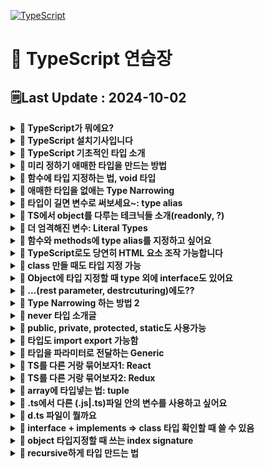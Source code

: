 [![TypeScript](https://img.shields.io/badge/typescript-%23007ACC.svg?style=for-the-badge&logo=typescript&logoColor=white)](https://github.com/MinSungJe/Web_Prac)
# 📝 TypeScript 연습장
## 🗒️Last Update : 2024-10-02
<details>
<summary><b>🤔 TypeScript가 뭐에요?</b></summary>

- JavaScript + Type부분 업그레이드 => TypeScript
    - Dynamic typing을 지원하는 JS에서 type을 엄격하게 체크하도록 변경
        1. 타입 관련 에러를 잡아줌
        2. 에러의 퀄리티가 좋아짐
- JS 문법 그대로 TS에서 사용가능
</details>

<details>
<summary><b>🤔 TypeScript 설치기사입니다</b></summary>

- HTML/CSS/JavaScript
    1. nodejs 설치
    2. VScode 에디터 준비
    3. 터미널 열고 <code>npm install -g typescript</code>
    4. 코드짤 폴더 만들고 에디터로 폴더 오픈
    5. <code>어쩌구.ts</code> 파일 생성 후 코드 작성
    6. <code>tsconfig.json</code> 생성 후 내용 작성
        ```json
        {
            "compilerOptions": {

                "target": "es5", // 'es3', 'es5', 'es2015', 'es2016', 'es2017','es2018', 'esnext' 가능
                "module": "commonjs", //무슨 import 문법 쓸건지 'commonjs', 'amd', 'es2015', 'esnext'
                // -------------- 보통은 여기까지 --------------
                "allowJs": true, // js 파일들 ts에서 import해서 쓸 수 있는지 
                "checkJs": true, // 일반 js 파일에서도 에러체크 여부 
                "jsx": "preserve", // tsx 파일을 jsx로 어떻게 컴파일할 것인지 'preserve', 'react-native', 'react'
                "declaration": true, //컴파일시 .d.ts 파일도 자동으로 함께생성 (현재쓰는 모든 타입이 정의된 파일)
                "outFile": "./", //모든 ts파일을 js파일 하나로 컴파일해줌 (module이 none, amd, system일 때만 가능)
                "outDir": "./", //js파일 아웃풋 경로바꾸기
                "rootDir": "./", //루트경로 바꾸기 (js 파일 아웃풋 경로에 영향줌)
                "removeComments": true, //컴파일시 주석제거 

                "strict": true, //strict 관련, noimplicit 어쩌구 관련 모드 전부 켜기
                "noImplicitAny": true, //any타입 금지 여부
                "strictNullChecks": true, //null, undefined 타입에 이상한 짓 할시 에러내기 
                "strictFunctionTypes": true, //함수파라미터 타입체크 강하게 
                "strictPropertyInitialization": true, //class constructor 작성시 타입체크 강하게
                "noImplicitThis": true, //this 키워드가 any 타입일 경우 에러내기
                "alwaysStrict": true, //자바스크립트 "use strict" 모드 켜기

                "noUnusedLocals": true, //쓰지않는 지역변수 있으면 에러내기
                "noUnusedParameters": true, //쓰지않는 파라미터 있으면 에러내기
                "noImplicitReturns": true, //함수에서 return 빼먹으면 에러내기 
                "noFallthroughCasesInSwitch": true, //switch문 이상하면 에러내기 
            }
        }
        ```
    7. 터미널켜서 <code>tsc -w</code> 입력
        - 브라우저는 무조건 js만 읽을 수 있음
        - 해당 명령어는 ts파일을 js파일로 자동변환해주는 명령어임(컴파일)
        - 컴파일 옵션은 tsconfig.json에서 설정가능
    8. 변환된 js파일을 html에 적용
- React
    - 기존 React 프로젝트에 설치(에러 발생할 수 있음)
        <code>npm install --save typescript @types/node @types/react @types/react-dom @types/jest</code>
    - 그냥 처음부터 React 프로젝트 새로 만들기
        <code>npx create-react-app my-app --template typescript</code>
- Vue
    1. 터미널 열고 <code>vue add typescript</code> -> 라이브러리 설치
    2. vue 파일에서 타입스크립트를 쓰려면 lang 옵션을 켜두고 쓰면 됨
        ```html
        <script lang="ts">
            ...
        </script>
        ```
</details>

<details>
<summary><b>🤔 TypeScript 기초적인 타입 소개</b></summary>

- <b>TypeScript에서는 변수에 타입 지정 가능 = 변수에 실드씌우는 것임</b>
    - <code>변수명 :타입명</code>
        ```ts
        let 이름 :string = 'Min';
        let 나이 :number = 25;
        let 결혼여부 :boolean = false;
        let 널 :null = null;
        let 언디파인드 :undefined = undefined;
        let 회원들: string[] = ['Min', 'Kim']
        let 회원정보:{name: string, age: number} = { name: 'Min', age: 25 }
        ```
    - 장점: 타입이 실수로 변경될 때 에러 내줌
    - 사실.. TypeScript에서 타입지정은 원래 자동으로 됨 -> 타입지정 문법 생략가능
</details>

<details>
<summary><b>🤔 미리 정하기 애매한 타입을 만드는 방법</b></summary>

- ❗<b>Union Type</b>
    - 타입에 |(or) 기호 사용해서 새로운 타입을 만들 수 있음(가변적인 타입)
        ```ts
        let 회원 :number | string = 123;
        let 어레이 :(number|string)[] = [1, '2', 3]
        let 오브젝트 :{a : string|number} = {a : '123'}
        ```
- ❗<b>any Type</b>
    - 모든 자료형을 허용하는 타입(타입실드 해제)
        ```ts
        let 아무거나 :any;
        ```
- ❗<b>unknown Type</b>
    - 모든 자료형을 허용하는 타입2, 하지만 unknown이라는 타입을 부여함
    - 무조건 타입실드를 해제하는게 아니라 any보다 안전성 있음
        ```ts
        let 아무거나2 :unknown;
        ```
</details>

<details>
<summary><b>🤔 함수에 타입 지정하는 법, void 타입</b></summary>

- ❗<b>함수는 파라미터, return값에 타입을 지정할 수 있음</b>
    ```ts
    function 함수(x: 파라미터타입1, y: 파라미터타입2): 리턴타입 {
        return 리턴타입의 자료
    }
    함수(파라미터타입1의 자료형, 파라미터타입2의 자료형)
    ```
- 타입 지정된 파라미터는 함수쓸때 필수로 들어가야 함
    - ❗<b>파라미터가 옵션일 경우 ?을 이용해 옵션으로 선언 가능</b>
        - 들어올 수 있다~란 뜻이긴 한데 ❗<b>정확히는 union 타입으로 undefined랑 결합된거랑 똑같음</b>
        - 함수 파라미터 뿐만 아니라 object내 키값에도 ?를 사용할 수 있음
            ```ts
            function 내함수(x? :number) { 
                
            }
            내함수(); //가능
            내함수(2); //가능

            // 위 함수는 아래 함수랑 똑같은 함수임
            function 내함수(x :number|undefined) {

            }
            ```
- 함수에서 어떤 값을 return하지 않는 함수의 경우 return값 타입에 void 지정 가능
    - 실수로 return 하는 것을 막아줄 수 있음
        ```ts
        function 내함수(x :number) :void { 
            return x * 2 // void인데 뭔가 return하려고 하니까 여기서 에러남 
        }
        ```
</details>

<details>
<summary><b>🤔 애매한 타입을 없애는 Type Narrowing</b></summary>

- ❗<b>어떤 변수가 타입이 아직 불확실하면 if문 등으로 Narrowing 해줘야 조작 가능!</b>
    - 예를 들어 애매한 타입에 조작을 하는 경우가 있음
        ```ts
        function 내함수(x :number | string){
            return x + 1 // Error! 
            // number|string 이라는 타입엔 number를 더할 수 없기 때문
        }
        ```
- Narrowing 방법은 다음과 같음
    - 그냥 현재 변수의 타입이 뭔지 특정지을 수 있기만 하면 다 인정해줌
        - <code>if (typeof 변수 === '타입명') {}</code>
            - TS에선 함수 안에서 if문 쓸때 마지막 else문 없으면 에러날 수 있음
        - <code>속성명 in 오브젝트자료</code>
        - <code>인스턴스 instanceof 부모class</code>
    - 아니면 assertion 문법(타입 덮어쓰기)
        1. Narrowing 할 때 씀: 타입을 변경할 때 쓰는게 아님, 에러남
        2. 무슨 타입이 들어올지 100% 확실할 때 쓰셈
        3. 대표적인 사용처
            - 왜 타입에러가 나는지 정말 모르겠는 상황에 임시 에러해결용
            - 내가 어떤 타입이 들어올지 정말 확실하게 알고 있는데 컴파일러 에러가 방해할 때
        - 사용법: <code>변수 as 타입명</code>
        - 옛날 as문법: <code>&lt;number&gt;이름</code>: html 태그랑 헷갈려서 안 씀
</details>

<details>
<summary><b>🤔 타입이 길면 변수로 써보세요~: type alias</b></summary>

- ❗<b>타입이 너무 길면 변수에 담아쓸 수 있음 => type alias(=별명)</b>
    - type 변수 작명 관습: 일반 변수랑 차이점을 만들기 위해 영어 대문자로 시작
        ```ts
        type Animal = string | number | undefined;
        let 동물 :Animal;
        ```
    - object 타입도 저장 가능
        ```ts
        type 사람 = {
            name : string,
            age : number,
        }

        let teacher :사람 = { name : 'john', age : 20 } 
        ```
    - type 키워드 여러 개를 합칠 수 있음
        - 일반적인 방법으로 <code>|</code>(or) 연산자 활용
            ```ts
            type Name = string;
            type Age = number;
            type NewOne = Name | Age; 
            ```
        - object에 지정한 타입의 경우에도 합치기(=extend) 가능: <code>&</code>(and) 연산자 활용
            ```ts
            type PositionX = { x: number };
            type PositionY = { y: number };
            type XandY = PositionX & PositionY
            let 좌표 :XandY = { x : 1, y : 2 }
            ```
    - type 키워드는 재정의 불가
        ```ts
        type Name = string;
        type Name = number; // 에러남
        ```
</details>

<details>
<summary><b>🤔 TS에서 object를 다루는 테크닉들 소개(readonly, ?)</b></summary>

- readonly
    - const 자료는 원래 재할당이 불가능한 자료임
    - 하지만 const로 object를 선언하면 그 안의 값을 변경하는 걸 막지 않음
    - 이걸 막는 키워드: <code>readonly</code>
        ```ts
        type User = {
            readonly name : string,
        }

        let 유저: User = {
            name : '민성제'
        }

        유저.name = '성민제' // readonly라서 에러남
        ```
- ?
    - 함수 파라미터랑 비슷하게 object의 키값에도 ?를 사용할 수 있음
    - <code>타입?</code> = <code>타입 | undefined</code>
        ```ts
        type Square = {
            color? : string,
            width : number,
        }

        let 네모2 :Square = { 
            width : 100 
        }
        ```
</details>

<details>
<summary><b>🤔 더 엄격해진 변수: Literal Types</b></summary>

- 특정한 값만 넣을 수 있는 타입을 만들 수 있음!: Literal Types
- 사용법
    ```ts
    let 이름: 'MinSungJe';
    ```
- 쓰는 이유
    - 변수가 뭐가 들어올지 더 엄격하게 관리 가능
    - VSCode의 기능에 의해 자동완성 가능
    - const 변수의 업그레이드 버전이라고 볼 수 있음
        - const 변수는 값을 바꿀 수 없지만, 다른 옵션을 부여할 수 없음
        - Literal Type은 |(or) 연산자의 사용이 가능하므로 옵션부여 가능
            ```ts
            let 방향: 'left' | 'right';
            방향 = 'left'; // left 또는 right만 가능(옵션 부여)
            ```
- Literal Type은 함수 파라미터에도 당연히 사용가능
    - 이 때, 변수처럼 쓸 수 있다해서 ❗<b>함수 파라미터에 해당 타입을 맞추라고 한거지 해당 자료를 넣으라고 한 게 아니란 거에 유의!</b>
        ```ts
        var 자료 = {
            name : 'kim'
        }

        function 내함수(a : 'kim') {}
        
        // 에러남, 'kim'이라는 타입만 받는데 string을 넣었기 때문
        내함수(자료.name)
        ```
    - 이에 대한 해결책으로는 3가지가 있음
        1. object 만들 때 object안의 요소에 대한 타입 미리 정하기
        2. assertion을 써서 강제로 타입부여
        3. <code>as const</code>를 object에 붙이기
        - ❗<b><code>as const</code>는 object를 마치 const처럼 절대 변경할 수 없는 값으로 박제</b>하는 효과임
            1. object내 key값들의 타입을 value(Literal Type)로 바꿔줌
            2. object 안에 있는 모든 속성을 readonly로 바꿔줌(변경하면 에러)
                ```ts
                var 자료 = {
                    name : 'kim'
                } as const; // as const 추가

                function 내함수(a : 'kim') {}
                내함수(자료.name) // 에러 안남
                ```
</details>

<details>
<summary><b>🤔 함수와 methods에 type alias를 지정하고 싶어요</b></summary>

- function type도 type alias로 저장이 가능함
    ```ts
    type NumOut = (x: number, y: number ) => number;
    ```
- 저장된 function type을 사용하고 싶다면 함수선언식이 아닌 함수표현식으로 함수를 작성해야 함
    ```ts
    type NumOut = (x: number, y: number ) => number;
    function Numout() { return x+y } // 함수선언식, type alias 적용 불가능
    let 함수이름작명: NumOut = function(x,y){
        return x + y
    } // 함수표현식
    ```
- methods(오브젝트 안 함수) 안에도 타입지정 가능
    ```ts
    type Member = {
        name : string,
        age : number,
        plusOne : ( x :number ) => number,
        changeName : () => void
    }

    let 회원정보: Member = {
        name : 'kim',
        age : 30,
        plusOne (x){
            return x + 1
        },
        changeName : () => {
            console.log('안녕')
        }
    }
    
    회원정보.plusOne(1);
    회원정보.changeName();
    ```
</details>

<details>
<summary><b>🤔 TypeScript로도 당연히 HTML 요소 조작 가능합니다</b></summary>

- TS는 JS에 type을 더한 것 뿐이므로 당연히 JS처럼 HTML 요소를 다룰 수 있음
- 근데 JS 쓰듯이 그냥 쓰면 에러남
    - <code>querySelector()</code>로 찾은 요소는 해당하는 요소가 없을 수 있기 때문에 type이 <code>Element|null</code>인 Union Type임
    - 근데 <b>요소를 조작하려면 Union 타입이 아닌 Element 타입으로 Narrowing 시켜야 함!</b>
        ```ts
        let 제목 = document.querySelector('#title');
        제목.innerHTML = '반갑소' // 에러, Narrowing 필요
        ```
- HTML 조작 시 narrowing 과정 5가지
    1. <code>제목 != null</code>로 narrowing
        ```ts
        let 제목 = document.querySelector('#title');
        if (제목 != null) {
            제목.innerHTML = '반갑소'
        }
        ```
    2. ❗<b><code>instanceof</code>로 narrowing</b>: 더 좋은 방법임
        ```ts
        let 제목 = document.querySelector('#title');
        if (제목 instanceof HTMLElement) { // 해당 클래스의 instance인지 확인하는 키워드
            제목.innerHTML = '반갑소'
        }
        ```
    3. assertion으로 사기치기
        ```ts
        let 제목 = document.querySelector('#title') as HTMLElement;
        제목.innerHTML = '반갑소'
        ```
    4. optional chaining 연산자: 왼쪽에 있는 object 자료 안에 .innerHTML이 있으면 그거 쓰고 없으면 undefined 남겨주세요~
        ```ts
        let 제목 = document.querySelector('#title');
        if (제목?.innerHTML != undefined) { // optional chaining
            제목.innerHTML = '반갑소'
        }
        ```
    5. 그냥 tsconfig의 strict 설정 false로 끄기
- HTML 조작 시 주의점
    - ❗<b>HTML 요소를 <code>instanceof</code>로 narrowing 할 때 해당 태그에 맞는 상세타입으로 narrowing 해줘야함!</b>
        - a -> HTMLAnchorElement
        - img -> HTMLImageElement
        - h4 -> HTMLHeadingElement
        - 기타등등..
    - 이벤트리스너 붙일 때 optional chaining 신문법 사용 가능
        ```ts
        let 버튼 = document.getElementById('button');

        // 버튼에 addEventListener 있으면 붙여주고 없으면 undefined로 남겨줘
        버튼?.addEventListener('click', function(){
            console.log('안녕')
        }) 
        ```
</details>

<details>
<summary><b>🤔 class 만들 때도 타입 지정 가능</b></summary>

- class 필드 타입 지정 가능
- 필드 값에 미리 선언해둬야 constructor에서 사용 가능
- Prototype 함수(필드와 똑같은 위치에서 선언)에 타입지정 가능
- 당연히 함수 관련된 rest parameter, default parameter 사용 가능
    ```ts
    class Person {
        data: number = 0 // 필드 타입 지정 가능
        name: string; // 필드값에 미리 선언해둬야 constructor 사용 가능
        constructor(파라미터: string) { // 파라미터에도 타입지정 가능
            this.name = 파라미터
        }

        // 프로토타입 함수에도 타입지정 가능
        함수(a: string): void {
            console.log('프로토타입 함수임: '+a)
        }
    }

    let 사람1 = new Person('Min')
    let 사람2 = new Person('Sung')
    사람1.함수('테스트')
    ```
</details>

<details>
<summary><b>🤔 Object에 타입 지정할 때 type 외에 interface도 있어요</b></summary>

- Object에 타입 지정할 때 type 말고도 class처럼 interface를 이용해 지정할 수 있음
    ```js
    // class 선언하듯 interface로 타입선언
    interface Square {
        color: string,
        width: number
    }
    let 네모: Square = {color: 'red', width: 100}
    ```
- ❗<b>interface 장점: extends로 복사가능!</b>
    ```ts
    interface Student {
        name: string
    }
    interface Teacher extends Student {
        age: number
    }

    let 학생: Student = { name: 'Min' }
    let 선생: Teacher = { name: 'Min', age: 20 }
    ```
    - 만약 extends 쓸 때 중복속성 발생하면 에러로 잡아줌
- 사실 type도 & 기호(intersection type)을 이용해 비슷하게 장점구현 가능
    - & 기호(intersection type): 두 타입을 전부 만족하는 타입
        ```ts
        type Animal = { name: string };
        type Cat = { age: number } & Animal
        ```
    - 만약 &로 연결할 때 중복속성 발생하면 미리 에러가 안나므로 주의
- type과 interface의 차이점
    - ❗<b>interface는 중복선언 가능하지만, type은 중복선언 불가능</b>
        - interface를 중복선언하면 두 interface가 합쳐진다!! (유연)
            - 외부 라이브러리같은 경우 interface 많이 씀
            - 추후에 해당 타입에 뭐 더하는게 쉬움
        - type은 중복선언하면 에러가 발생한다. (엄격)
</details>

<details>
<summary><b>🤔 ...(rest parameter, destrcuturing)에도??</b></summary>

- rest parameter에도 타입지정가능: Array 형태로 들어오므로 Array 식으로 선언
    ```ts
    function 함수(...a: (number|string)[]) {
        console.log(a)
    }
    함수(1,2,3,4,5,6,'히히')
    ```
- destructuring 할 때도 타입 지정 가능
    ```ts
    let 오브젝트 = {student: true, age: 20}

    function 함수({student, age}: {student: boolean, age: number}) {
        console.log(student, age)
    }
    함수(오브젝트)
    ```
</details>

<details>
<summary><b>🤔 Type Narrowing 하는 방법 2</b></summary>

- null & undefined 타입 체크하려는 경우
    ```ts
    function 함수(a: string|undefined) {
    if (a && typeof a === 'string') {
            // a가 undefined면 조건문 실행 X / string이면 조건문 실행 O
        }
    }
    ```
- typeof 연산자는 number, string, boolean, object 등의 기본적인 타입만 판정가능
- ❗<b>in 키워드로 object narrowing 가능</b>
    - <code>속성명 in 오브젝트자료</code>
        ```ts
        type Fish = {swim: string};
        type Bird = {fly: string};

        function 함수(animal: Fish|Bird) {
            if ('swim' in animal) { // Fish라고 Narrowing 됨
                let 변수 = animal.swim
            }
        }
        ```
- ❗<b>object 두개가 비슷하면 부모 class가 누군지 물어봐서 narrowing 가능</b>
    - <code>오브젝트명 instanceof 부모class</code>
        ```ts
        let 날짜 = new Date()
        if (날짜 instanceof Date) {
            // Date의 인스턴스일때 실행됨
        }
        ```
- ❗<b>비슷한 object 타입일 경우 literal type 강제로 만들어두면 도움됨</b>
    ```ts
    type Car = {
        wheel: '4개',
        color: string
    }

    type Bike = {
        wheel: '2개'
        color: string
    }

    function 함수(x: Car|Bike) {
        if (x.wheel === '4개') {
            // 리터럴 타입을 이용해 Car타입만 통과되도록 Narrowing
        }
    }
    ```
- ❗<b>결론: 논리적으로 이 타입인지 특정지을 수 있으면 Narrowing으로 인정해줌</b>
</details>

<details>
<summary><b>🤔 never 타입 소개글</b></summary>

- ❗<b>never: 코드를 이상하게 짜면 출몰하는 타입</b>
    1. 뭔가 이상한 narrowing
    2. 어떤 함수표현식(에러내뿜는함수)은 return 타입이 자동으로 never
        ```ts
        let 함수 = () => {
            throw new Error() {

            }
        }
        ```
- function return 값이 다음과 같을 경우 붙일 수도 있음
    1. return 값이 없어야 함
    2. endpoint가 없어야 함
        - 사실 모든 함수는 <code>return undefined</code>를 가지고 있음
        - 따라서 어떤 함수가 절대 끝나지 않아야 함
            1. 에러가 나는 함수
            2. 반복문이 멈추지 않는 함수
- 그럼 이거를 어디다가 써요?
    - 대부분 쓸데 없음: void로 대체 가능
    - 근데 몇몇 경우에 출몰하는 경우가 있으므로 알아만 두자~
</details>

<details>
<summary><b>🤔 public, private, protected, static도 사용가능</b></summary>

- 타입스크립트는 객체 지향 언어에 사용하는 public, private, protected, static 키워드 사용 가능
- 이 키워드를 쓰면 constructor 안에서 `this.name = name` 같은거 생략가능
    ```ts
    // 수정 전
    class Person { 
        name;
        constructor ( name: string ){  
            this.name = name;
        } 
    }
    let 사람1 = new Person('Min')

    // 수정 후
    class Person { 
        constructor ( public name: string ){  

        } 
    }
    let 사람1 = new Person('Min')
    ```
- <b>public</b>
    - class 안의 원하는 속성 왼쪽에 붙이면 그 속성은 아무데서나 수정 가능
        ```ts
        class User {
        public name: string;

        constructor(){
                this.name = 'kim';
            }
        }

        let 유저1 = new User();
        유저1.name = 'park';  //가능
        ```
        - 사실 속성을 그냥 만들면 public이 왼쪽에 몰래 부여됨
        - (참고) public 키워드는 class 내 prototype 함수에도 붙일 수 있음
- <b>private</b>
    - class 안의 원하는 속성 왼쪽에 붙이면 ❗<b>그 속성은 무조건 class {} 안에서만 수정 가능</b>
    - class 안에서만 사용하고 싶은 중요한 변수나 속성에 사용(안전장치)
    - 외부에서 수정하면 안되는 변수나 속성에 사용
        ```ts
        class User {
        public name: string;
        private familyName: string;  

        constructor() {
                this.name = 'SungJe';
                let hello = this.familyName + 'Min'; // 가능
            }
        }

        let 유저1 = new User();
        유저1.name = 'MinJe';  // 가능
        유저1.familyName = 'Kim'; // 에러남
        ```
    - private 부여된 속성을 class 밖에서 수정해야할 경우
        1. class 안에 private 속성을 수정하는 함수를 만들고(setter)
        2. 외부에서 함수를 실행시키면 됨
- <b>protected</b>
    - class 안의 원하는 속성 왼쪽에 붙이면 private랑 비슷하게 class {} 안에서만 사용가능
    - private랑 다른 점은 `extends`된 class {} 안에서도 사용가능
        ```ts
        class User {
            protected x = 10
        }

        class NewUser extends User {
            doThis() {
                this.x = 20 // 사용가능
            }
        }
        ```
- <b>static</b>
    - class 안의 원하는 속성 왼쪽에 붙이면 부모 class에 직접 부여됨
    - class로 만든 자식에게 물려주지 않음, extends 하면 잘 따라옴
    - 특정 속성을 숨길 때 사용 가능하지만.. 그럴거면 private, protected 쓰는게 나음
    - 위 3가지 속성과 동시에 사용 가능
        ```ts
        class User {
            public static x = 10
            y = 20
        }

        let 자식 = new User()
        console.log(자식) // x가 나오지 않음
        console.log(User.x) // x가 출력됨
        ```
</details>

<details>
<summary><b>🤔 타입도 import export 가능함</b></summary>

- 타입도 JS import/export 하는 것 처럼 내보내고 불러낼 수 있음
    ```ts
    // (a.ts)
    export type Name = string

    // (index.ts)
    import {Name} from './a'
    let 변수: Name = 'Sung'
    ```
- 예전에는 import/export 문법이 없어서 파일을 여러개 불러왔었음
    - 변수명이 겹치는 경우 발생
    - ❗<b>그래서 외부 파일에서 사용하지 않을 변수들을 감췄음: namespace</b>
        ```ts
        // (a.ts)
        namespace 네임스페이스 {
            export type Name = string | number;
        }

        // (index.ts)
        ///<reference path='./a.ts'/> // 불러오는 방법임
        let 변수: 네임스페이스.Name = 'Sung'
        ```
        - type 뿐만 아니라 interface도 감출 수 있음
        - 옛날에는 `namespace` 대신 `module`이었음
</details>

<details>
<summary><b>🤔 타입을 파라미터로 전달하는 Generic</b></summary>

- ❗<b>`function 함수<사용할타입명>() {}`으로 타입을 파라미터로 전달가능!</b>
- 사용하는 일례
    ```ts
    function 함수(x: unknown[]) {
        return x[0];
    }

    let a = 함수([4,2])
    console.log(a + 1) // 오류남: unknown + number을 하려 했기 때문 
    ```
    ```ts
    // MyType이라는 이름으로 타입을 파라미터로 전달
    function 함수<MyType>(x: MyType[]) :MyType {
        return x[0];
    }

    let a = 함수<number>([4,2])
    let b = 함수<string>(['kim', 'park'])
    ```
- 보통 `<T>`같은걸로 많이 함
- ❗<b>Generic에 들어가는 타입을 제한할 수 있음</b>
    ```ts
    function 함수<MyType extends number>(x: MyType) {
        return x - 1
    }

    let a = 함수<number>(100) // number로 제한
    ```
- 커스텀 타입도 extends 가능: 특정 속성을 가지고 있는 지 체크 가능!
    ```js
    interface lengthCheck {
        length : number
    }
    function 함수<MyType extends lengthCheck>(x: MyType) {
        return x.length
    }

    let a = 함수<string>('hello')  // 가능
    let a = 함수<number>(1234) // 에러남
    ```
- (참고) class, 타입변수도 타입을 파라미터로 전달 가능
</details>

<details>
<summary><b>🤔 TS를 다른 거랑 묶어보자1: React</b></summary>

- 설치: `npx create-react-app 프로젝트명 --template typescript`
- `.tsx`: jsx 문법을 쓰는 파일의 확장자
- `.ts`: 일반 파일
- ❗<b>잘 쓰는 법</b>
    1. 일반변수, 함수 만들 때 타입지정 잘하자
    2. JSX(html 요소)를 표현하는 타입이 있음!: `JSX.Element`
        ```tsx
        let 박스 :JSX.Element = <div></div>
        ```
    3. component 만들 때 타입지정 가능: 파라미터, return값
        ```tsx
        function Profile(): JSX.Element {
            return (
                <div>프로필인데요</div>
            )
        }
        ```
    4. component props 타입지정: props는 object 형식으로 전달받는다!
        ```tsx
        // (너무 길면 항상 type alias 사용가능한걸 절대 기억해)
        function Profile(props: {name: string}): JSX.Element {
            return (
                <div>{props.name} 프로필인데요</div>
            )
        }
        ```
    5. useState 타입지정
        ```tsx
        // 처음값에 따라 타입지정 자동으로 되므로 신경 안써도 됨
        let [user, setUser] = useState('kim')

        // 근데 string|number 타입을 넣고 싶으면 Generic 문법 사용
        let [user, setUser] = useState<string|number>('kim')
        ```
</details>

<details>
<summary><b>🤔 TS를 다른 거랑 묶어보자2: Redux</b></summary>

- ❗<b>Redux(전역 상태 관리 라이브러리)</b>
    1. 모든 컴포넌트가 state 공유 가능
    2. 수정방법을 파일 한 곳에 정의해둠: 오류가 났을 때 하나 파일만 들여다보면 됨
- 설치방법: `npm install redux react-redux`
- redux에서 만드는 거는 두가지 -> ❗<b>여기에 똑같이 변수와 함수정의에 타입지정하면 됨!</b>
    1. 모든 컴포넌트가 공유할 state(변수)
        ```tsx
        const 초기값: {count: number}  = { count: 0 };
        ```
    2. 미리 정의할 state 수정방법(함수)
        ```tsx
        // 인자: state, action을 인자로 받음
        // state: 위에서 타입지정했으면 알아서 
        // action: 수정요청(dispatch())날릴 때 거기 넣는 파라미터랑 같음
        // action.type을 string으로 쓰기 때문에 그걸 타입지정
        function reducer(state = 초기값, action: {type: string}) {
            if (action.type === '증가') {
                return { count : state.count + 1 }
            } else if (action.type === '감소'){
                return { count : state.count - 1 }
            } else {
                return initialState
            }
        }
        ```
- redux로 만들어 둔 state를 컴포넌트에서 쓰는 법
    - 꺼내는 요즘 문법: `useSelector()` 훅 사용
        - 타입은 정의한 곳에서 import
    - 수정하는 요즘 문법: `dispatch()` 사용
        - 타입은 redux에서 제공하는 타입 사용
- (참고) <b>@reduxjs/toolkit 쓰면 redux의 더러운 if-else문을 `createSlice()`라는 함수로 정리할 수 있음</b>
    - 설치방법: `npm install @reduxjs/toolkit`
    - state, reducer를 object로 정리할 수 있음 -> slice
    - 함수라 보기 좋음
    - stat 수정 시 사본만들 필요가 없음
    - action은 `PayloadAction`을 redux toolkit에서 import해서 타입지정 하면 됨
</details>

<details>
<summary><b>🤔 array에 타입넣는 법: tuple</b></summary>

- 지금까지 array에 타입 지정한 방법
    ```ts
    let 멍멍: (string|boolean)[] = ['dog', true]
    ```
- ❗<b>tuple타입을 이용하면 위치와 순서까지 고려한 타입지정 가능!</b>
    - 사용법
        ```ts
        // 첫 번째
        let 멍멍: [string, boolean] = ['dog', true]
        ```
    - tuple 안에 옵션 표시 가능, 맨 뒤쪽에서만 사용 가능
        ```ts
        let 멍멍: [string, boolean?] = ['dog'] // boolean값이 들어와도 되고 들어오지 않아도 됨
        ```
    - 함수에서 쓰는 tuple(Rest parameter 타입지정 시)
        ```ts
        function 함수(...x: [number, string]) {
            console.log(x)
        }
        함수(1, '2')
        ```
    - array 합칠 때 spread 연산자 쓰는 데 이때 타입지정은?: 똑같이 rest parameter 쓰듯이 쓰면 됨
        ```ts
        let arr = [1,2,3]
        let arr2: [number, number, ...number[]] = [4,5, ...arr]
        ```
</details>

<details>
<summary><b>🤔 .ts에서 다른 (.js|.ts)파일 안의 변수를 사용하고 싶어요</b></summary>

- .js의 변수를 .ts에서 이용하고 싶음
    - 일반 html, css, js 개발 시 그냥 `<script src="">`
    - ts에서 갖다쓰면 오류는 나지만 잘 실행은 됨. ❗<b>오류 거슬린다면 `declare` 키워드 사용</b>
        - <b>`declare`</b>: 변수를 재정의하는 키워드
            ```ts
            declare let a: number
            ```
        - 힌트를 주는 느낌
        - jQuery 같은 JS 외부 라이브러리를 불러올 때 재정의로 오류를 없애는 용도

- .ts의 변수를 .ts에서 이용하고 싶음
    - 당연히 import, export
    - 근데 import, export 안해도 되긴 함: ❗<b>모든 ts 파일은 ambient module(글로벌 모듈)로 선언되기 때문</b>
        - ts 파일 끼리 서로 공유됨
        - 그래서 특정 키워드는 
    - ❗<b>ts파일을 ambient 모듈이 아니라 로컬 모듈로 만드는 법: import, export 키워드를 하나 추가해두면 됨</b>
        - ❗<b>이렇게 만든 로컬 모듈 안에서 전역 변수 만들고 싶으면 `declare global {}`</b>
            ```ts
            //(data.ts)
            export {}; // 로컬 모듈로 만들어줌
            type Age = number;
            let 나이: Age = 25;
            declare global {
                let 이름: string = 'Min' // 여기 안에 있는건 전역변수임
            }
            ```
</details>

<details>
<summary><b>🤔 d.ts 파일이 뭘까요</b></summary>

- ❗<b>`~~~.d.ts`: 타입정의 보관용 파일임!</b>
- ts 파일에 타입정의가 너무 길면 d.ts 파일 만들기도 함
- 여러 타입을 정의하고 import/export하면 됨
    ```ts
    // (~~~.d.ts)
    export type Age = number;
    export interface Person { name: string, age: number}
    ```
- 모든 타입을 정의해놓은 레퍼런스용으로 d.ts파일 쓰는 법
    - `tsconfig.json`의 옵션값을 바꾸면 됨!: `"declaration": true`
    ```json
    (tsconfig.json)
    {
        "compilerOptions": {
            "target": "es5",
            "module": "es6",
            "declaration": true, // 요거 쓰면 됨
        }
    }
    ```
- d.ts 파일 용도
    1. 타입정의 따로 보관할 파일이 필요할 때
    2. 타입 레퍼런스 생성하고 싶을 때 tsconfig 변경하고 생성
- (참고) d.ts 파일은 자동으로 글로벌 모듈이 되는게 아니므로 export, import해야 함
    - d.ts파일을 글로벌 모듈로 만드는 법: `tsconfig.json`에 `"typeRoots": ["./types"]` 추가하고 해당 폴더 만들어서 쓰면 됨
- 외부라이브러리 쓸 때 타입정의 안되어있다면 Definitely Typed github 레포지토리나 타입스크립트 공식홈페이지 가서 원하는 타입파일 다운받아 갖다쓰면 됨
    - ❗<b>node_modules/@types 폴더에 있는 타입들은 자동으로 글로벌 모듈이 됨</b>
    - typeRoots 옵션이 있다면 자동으로 읽어들일 수 없으므로 주의
</details>

<details>
<summary><b>🤔 interface + implements => class 타입 확인할 때 쓸 수 있음</b></summary>

- ❗<b>`implements`: interface에 들어있는 속성을 가지고 있는 지 확인해주세요~</b>
    - ❗<b>이 class가 특정 필드와 함수를 가지고 있는지 확인하고 싶은 경우 사용</b>
        ```ts
        // CarType interface의 model, price가
        interface CarType {
            model : string,
            price : number
        }

        // Car에 있는지 확인
        class Car implements CarType {
            model: string;
            price: number = 1000;
            constructor(a :string) {
                this.model = a
            }
        }
        let 붕붕이 = new Car('morning');
        ```
    - (주의) implements는 타입지정문법이 아니고 속성을 가지고 있는지만 확인하라는 뜻임!: class에다가 필드와 타입을 할당하고 변형시키는 역할은 아님
        ```ts
        interface CarType {
            model : string,
            tax : (price :number) => number;
        }

        class Car implements CarType {
            // 그냥 model과 tax 속성이 있으면 통과
            model;   // model은 any 타입됨, string 할당 X
            tax (a){   // a 파라미터는 any 타입됨, 타입 할당 X
                return a * 0.1
            }
        }
        ```
    - 사용하는 곳: 클래스끼리 복잡하게 상속하고 그런 경우에 class가 특정 필드와 함수 같은 걸 가지고 있는지 확인하고 체크할 때?
    - `extends`랑 다른 점은?
        - `extends`는 뒤 class에 있던 필드와 함수를 A로 복사해줌: 상속 구현할 때 씀
        - `implements`는 그냥 class에 있는 필드와 함수가 있는지 체크만 해줌
</details>

<details>
<summary><b>🤔 object 타입지정할 때 쓰는 index signature</b></summary>

- object 용 타입을 하나 만들고 싶은데 어떤 이름의 key가 들어올지 몰라요..
- `index signature`을 써서 해결!: ❗<b>특정 type의 key값에 해당하는 value의 타입지정 가능</b>
    ```ts
    interface StringOnly {
        // 모든 string type의 키값에 해당하는 value는 string
        [key: string]: string 
    }

    let obj: StringOnly = {
        name : 'kim',
        age : '20',
        location : 'seoul'
    }
    ```
- 논리적으로 말이 된다면 응용도 충분히 가능
    ```ts
    // age만 number 넣고 나머지는 string 넣고 싶을 때
    interface StringOnly {
    age: number,   // 가능
    [key: string]: string | number,
    }
    ```
</details>

<details>
<summary><b>🤔 recursive하게 타입 만드는 법</b></summary>

- 타입 안에 자기랑 똑같은 타입 쓸 수 있음
- 마지막 값을 고려하려면 `|`로 묶어보자
    ```ts
    interface MyType {
        'font-size': MyType | number
    }

    let css: MyType = {
        'font-size': {
            'font-size': {
                'font-size': 14
            }
        }
    }
    ```
</details>